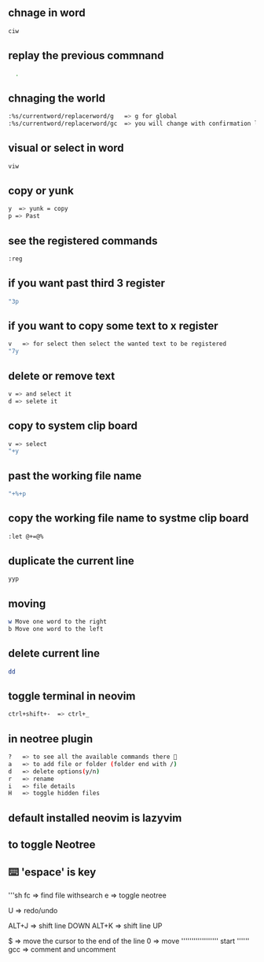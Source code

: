 ## chnage in word
```sh
ciw
```
## replay the previous commnand
```sh
  .
```
## chnaging the world
```sh
:%s/currentword/replacerword/g   => g for global
:%s/currentword/replacerword/gc  => you will change with confirmation loop through all word and ask you (yes=y or no=n)
```

## visual or select in word
```sh
viw
```
## copy or yunk
```sh
y  => yunk = copy
p => Past
```
## see the registered commands
```sh
:reg
```
## if you want past third 3 register
```sh
"3p
```

## if you want to copy some text to x register
```sh
v   => for select then select the wanted text to be registered
"7y
```

## delete or remove text
```sh
v => and select it
d => selete it
```

## copy to system clip board
```sh
v => select
"+y
```

## past the working file name
```sh
"+%+p
```
## copy the working file name to systme clip board
```sh
:let @+=@%
```
## duplicate the current line
```sh
yyp
```
## moving
```sh
w Move one word to the right
b Move one word to the left
```
## delete current line
```sh
dd
```
## toggle terminal in neovim 
```sh
ctrl+shift+-  => ctrl+_
```

## in neotree plugin
```sh
?   => to see all the available commands there 🍝
a   => to add file or folder (folder end with /)
d   => delete options(y/n)
r   => rename
i   => file details
H   => toggle hidden files
```
## default installed neovim is lazyvim
## to toggle Neotree
## ⌨️ 'espace' is <leader> key 
'''sh
<leader>fc => find file withsearch
<leader>e  => toggle neotree

U => redo/undo

ALT+J  => shift line DOWN
ALT+K  => shift line UP

$ => move the cursor to the end of the line
0 => move '''''''''''''''''' start ''''''
gcc => comment and uncomment
```










